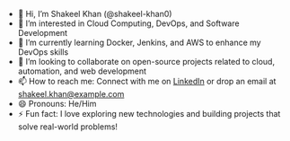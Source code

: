 - 👋 Hi, I’m Shakeel Khan (@shakeel-khan0)
- 👀 I’m interested in Cloud Computing, DevOps, and Software Development
- 🌱 I’m currently learning Docker, Jenkins, and AWS to enhance my DevOps skills
- 💞️ I’m looking to collaborate on open-source projects related to cloud, automation, and web development
- 📫 How to reach me: Connect with me on [LinkedIn](https://www.linkedin.com/in/shakeel-khan01/) or drop an email at shakeel.khan@example.com
- 😄 Pronouns: He/Him
- ⚡ Fun fact: I love exploring new technologies and building projects that solve real-world problems!
